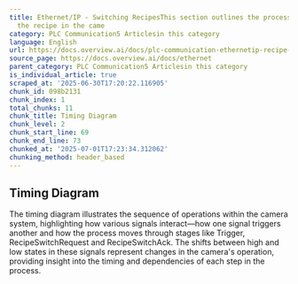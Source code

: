 ```yaml
---
title: Ethernet/IP - Switching RecipesThis section outlines the process for changing
  the recipe in the came
category: PLC Communication5 Articlesin this category
language: English
url: https://docs.overview.ai/docs/plc-communication-ethernetip-recipe-switch
source_page: https://docs.overview.ai/docs/ethernet
parent_category: PLC Communication5 Articlesin this category
is_individual_article: true
scraped_at: '2025-06-30T17:20:22.116905'
chunk_id: 098b2131
chunk_index: 1
total_chunks: 11
chunk_title: Timing Diagram
chunk_level: 2
chunk_start_line: 69
chunk_end_line: 73
chunked_at: '2025-07-01T17:23:34.312062'
chunking_method: header_based
---
```


## Timing Diagram

The timing diagram illustrates the sequence of operations within the camera system, highlighting how various signals interact—how one signal triggers another and how the process moves through stages like Trigger, RecipeSwitchRequest and RecipeSwitchAck. The shifts between high and low states in these signals represent changes in the camera's operation, providing insight into the timing and dependencies of each step in the process.
